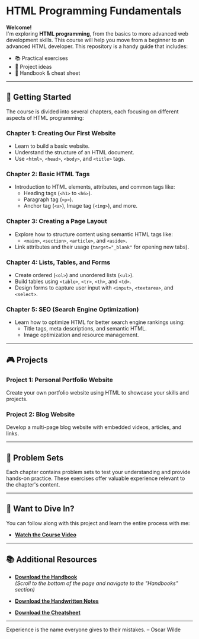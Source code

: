 # HTML Programming Fundamentals

**Welcome!**  
I'm exploring **HTML programming**, from the basics to more advanced web development skills. This course will help you move from a beginner to an advanced HTML developer. This repository is a handy guide that includes:

- 📚 Practical exercises
- 🚀 Project ideas
- 📄 Handbook & cheat sheet

---

## 📖 **Getting Started**

The course is divided into several chapters, each focusing on different aspects of HTML programming:

### **Chapter 1: Creating Our First Website**
- Learn to build a basic website.
- Understand the structure of an HTML document.
- Use `<html>`, `<head>`, `<body>`, and `<title>` tags.

### **Chapter 2: Basic HTML Tags**
- Introduction to HTML elements, attributes, and common tags like:
  - Heading tags (`<h1>` to `<h6>`).
  - Paragraph tag (`<p>`).
  - Anchor tag (`<a>`), Image tag (`<img>`), and more.

### **Chapter 3: Creating a Page Layout**
- Explore how to structure content using semantic HTML tags like:
  - `<main>`, `<section>`, `<article>`, and `<aside>`.
- Link attributes and their usage (`target="_blank"` for opening new tabs).

### **Chapter 4: Lists, Tables, and Forms**
- Create ordered (`<ol>`) and unordered lists (`<ul>`).
- Build tables using `<table>`, `<tr>`, `<th>`, and `<td>`.
- Design forms to capture user input with `<input>`, `<textarea>`, and `<select>`.

### **Chapter 5: SEO (Search Engine Optimization)**
- Learn how to optimize HTML for better search engine rankings using:
  - Title tags, meta descriptions, and semantic HTML.
  - Image optimization and resource management.

---

## 🎮 **Projects**

### **Project 1: Personal Portfolio Website**
Create your own portfolio website using HTML to showcase your skills and projects.

### **Project 2: Blog Website**
Develop a multi-page blog website with embedded videos, articles, and links.

---

## 📝 **Problem Sets**

Each chapter contains problem sets to test your understanding and provide hands-on practice. These exercises offer valuable experience relevant to the chapter's content.

---

## 🚀 **Want to Dive In?**

You can follow along with this project and learn the entire process with me:

- **[Watch the Course Video](https://youtu.be/k2DSi1zGEc8)**

---

## 📚 **Additional Resources**

- **[Download the Handbook](https://www.codewithharry.com/notes)**  
  _(Scroll to the bottom of the page and navigate to the "Handbooks" section)_

- **[Download the Handwritten Notes](https://www.codewithharry.com/notes)**

- **[Download the Cheatsheet](https://www.codewithharry.com/blogpost/html-cheatsheet/)**

---

Experience is the name everyone gives to their mistakes. – Oscar Wilde
